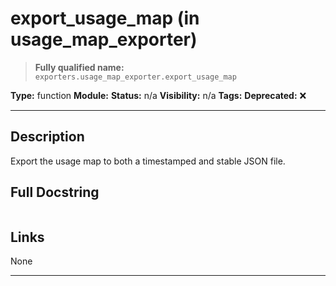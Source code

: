 # export_usage_map (in usage_map_exporter)
> **Fully qualified name:** `exporters.usage_map_exporter.export_usage_map`

**Type:** function
**Module:** 
**Status:** n/a
**Visibility:** n/a
**Tags:** 
**Deprecated:** ❌

---

## Description
Export the usage map to both a timestamped and stable JSON file.

## Full Docstring
```

```

## Links
None

---
